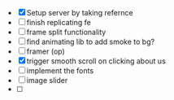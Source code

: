 - [x] Setup server by taking refernce 
- [ ] finish replicating fe 
- [ ] frame split functionality
- [ ] find animating lib to add smoke to bg?
- [ ] framer (op)
- [x] trigger smooth scroll on clicking about us
- [ ] implement the fonts
- [ ] image slider
- [ ] 
